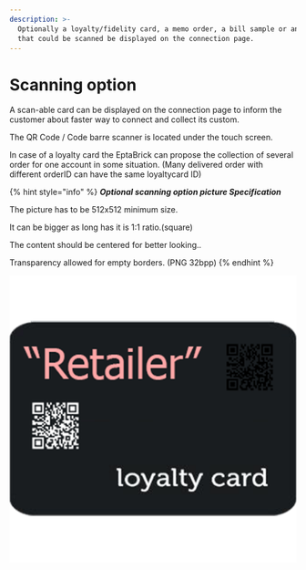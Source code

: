 ```yaml
---
description: >-
  Optionally a loyalty/fidelity card, a memo order, a bill sample or anything
  that could be scanned be displayed on the connection page.
---
```


# Scanning option

A scan-able card can be displayed on the connection page to inform the customer about faster way to connect and collect its custom.

The QR Code / Code barre scanner is located under the touch screen.

In case of a loyalty card the EptaBrick can propose the collection of several order for one account in some situation. \(Many delivered order with different orderID can have the same loyaltycard ID\)

{% hint style="info" %}
_**Optional scanning option picture Specification**_

The picture has to be 512x512 minimum size.

It can be bigger as long has it is 1:1 ratio.\(square\)

The content should be centered for better looking..

Transparency allowed for empty borders. \(PNG 32bpp\)
{% endhint %}

![](../.gitbook/assets/fidelity_card.png)

